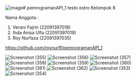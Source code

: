 ![image](https://github.com/roynurff/pemrogramanAPI_1/assets/138579358/fcf6d5e8-0626-42b3-90b9-5e8df7efcb82)# pemrogramanAPI_1
testo estro
Kelompok 8

Nama Anggota :
1. Verani Fajrin (22091397018)
2. Ihda Anisa Ulfa (22091397019)
3. Roy Nurfaza (22091397035)

https://github.com/roynurff/pemrogramanAPI_1

![Screenshot (355)](https://github.com/roynurff/pemrogramanAPI_1/assets/122617631/7c17ef08-16a5-4667-9c36-e09292606e7d)
![Screenshot (356)](https://github.com/roynurff/pemrogramanAPI_1/assets/122617631/477d02e1-246f-40e5-8e75-7cb8024b626d)
![Screenshot (357)](https://github.com/roynurff/pemrogramanAPI_1/assets/122617631/aba54c7d-218e-41b7-9a22-0d0cef7c62fd)
![Screenshot (358)](https://github.com/roynurff/pemrogramanAPI_1/assets/122617631/558eb37c-dc3e-4986-a39c-506d07a48e94)
![Screenshot (359)](https://github.com/roynurff/pemrogramanAPI_1/assets/122617631/51111a51-588e-44ea-b0db-ed7a0a6d53b9)
![Screenshot (360)](https://github.com/roynurff/pemrogramanAPI_1/assets/122617631/fa941739-3d18-4bbf-a8da-7a437d54a0da)
![Screenshot (361)](https://github.com/roynurff/pemrogramanAPI_1/assets/122617631/46d9d7f4-3078-4d2f-9d69-7187f728a8db)
![Screenshot (362)](https://github.com/roynurff/pemrogramanAPI_1/assets/122617631/9ba526b8-21db-4cd6-9700-603a767d2e65)
![Screenshot (353)](https://github.com/roynurff/pemrogramanAPI_1/assets/122617631/e545f47a-fb99-4e26-8e7b-9827c09ff655)
![Screenshot (354)](https://github.com/roynurff/pemrogramanAPI_1/assets/122617631/f2c9b2d4-f331-432c-8470-6254ac4005c7)
